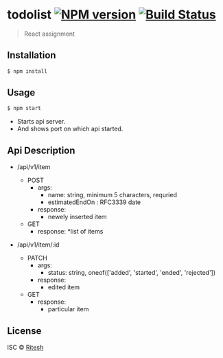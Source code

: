 # todolist [![NPM version](https://badge.fury.io/js/todolist.svg)](https://npmjs.org/package/todolist) [![Build Status](https://travis-ci.org/tangobango5/todolist.svg?branch=master)](https://travis-ci.org/tangobango5/todolist)

> React assignment

## Installation

```sh
$ npm install
```

## Usage
```sh
$ npm start
```
* Starts api server.
* And shows port on which api started.

## Api Description
* /api/v1/item
  * POST
    * args:
      * name: string, minimum 5 characters, requried
      * estimatedEndOn : RFC3339 date
    * response: 
      * newely inserted item
  * GET
    * response:
      *list of items

* /api/v1/item/:id
  * PATCH
    * args:
      * status: string, oneof(['added', 'started', 'ended', 'rejected'])
    * response:
      * edited item
  * GET
    * response:
      * particular item



## License

ISC © [Ritesh](https://github.com/tangobango5/)
